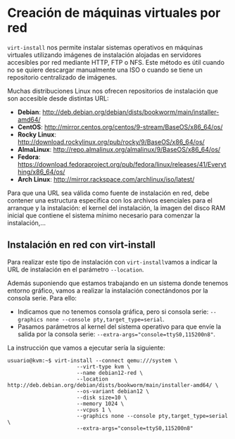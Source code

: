 # Creación de máquinas virtuales por red

`virt-install` nos permite instalar sistemas operativos en máquinas virtuales utilizando imágenes de instalación alojadas en servidores accesibles por red mediante HTTP, FTP o NFS. Este método es útil cuando no se quiere descargar manualmente una ISO o cuando se tiene un repositorio centralizado de imágenes.

Muchas distribuciones Linux nos ofrecen repositorios de instalación que son accesible desde distintas URL:

* **Debian**: http://deb.debian.org/debian/dists/bookworm/main/installer-amd64/
* **CentOS**: http://mirror.centos.org/centos/9-stream/BaseOS/x86_64/os/
* **Rocky Linux**: http://download.rockylinux.org/pub/rocky/9/BaseOS/x86_64/os/
* **AlmaLinux**: http://repo.almalinux.org/almalinux/9/BaseOS/x86_64/os/
* **Fedora**: https://download.fedoraproject.org/pub/fedora/linux/releases/41/Everything/x86_64/os/
* **Arch Linux**: http://mirror.rackspace.com/archlinux/iso/latest/

Para que una URL sea válida como fuente de instalación en red, debe contener una estructura específica con los archivos esenciales para el arranque y la instalación: el kernel del instalación, la imagen del disco RAM inicial que contiene el sistema mínimo necesario para comenzar la instalación,...

## Instalación en red con virt-install

Para realizar este tipo de instalación con `virt-install`vamos a indicar la URL de instalación en el parámetro `--location`. 

Además suponiendo que estamos trabajando en un sistema donde tenemos entorno gráfico, vamos a realizar la instalación conectándonos por la consola serie. Para ello:

* Indicamos que no tenemos consola gráfica, pero si consola serie: `--graphics none --console pty,target_type=serial`.
* Pasamos parámetros al kernel del sistema operativo para que envíe la salida por la consola serie: `--extra-args="console=ttyS0,115200n8"`.

La instrucción que vamos a ejecutar sería la siguiente:

```
usuario@kvm:~$ virt-install --connect qemu:///system \
                      --virt-type kvm \
                      --name debian12-red \
                      --location http://deb.debian.org/debian/dists/bookworm/main/installer-amd64/ \
                      --os-variant debian12 \
                      --disk size=10 \
                      --memory 1024 \
                      --vcpus 1 \
                      --graphics none --console pty,target_type=serial \
                      --extra-args="console=ttyS0,115200n8"
```

